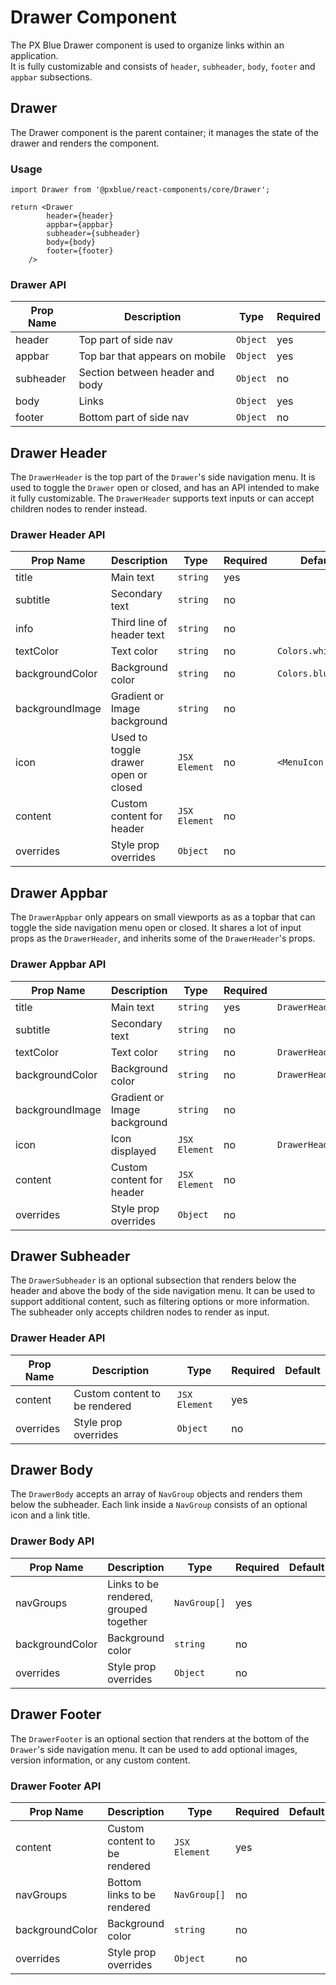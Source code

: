 # Drawer Component
The PX Blue Drawer component is used to organize links within an application.  
It is fully customizable and consists of `header`, `subheader`, `body`, `footer` and `appbar` subsections.


## Drawer
The Drawer component is the parent container; it manages the state of the drawer and renders the component.

### Usage
```
import Drawer from '@pxblue/react-components/core/Drawer';

return <Drawer
        header={header}
        appbar={appbar}
        subheader={subheader}
        body={body}
        footer={footer}
    />
```

### Drawer API
| Prop Name           | Description                             | Type       | Required |              
|---------------------|-----------------------------------------|------------|----------|
| header              | Top part of side nav                    | `Object`   | yes      |
| appbar              | Top bar that appears on mobile          | `Object`   | yes      |
| subheader           | Section between header and body         | `Object`   | no       |
| body                | Links                                   | `Object`   | yes      |
| footer              | Bottom part of side nav                 | `Object`   | no       |


## Drawer Header
The `DrawerHeader` is the top part of the `Drawer`'s side navigation menu.
It is used to toggle the `Drawer` open or closed, and has an API intended to make it fully customizable.
The `DrawerHeader` supports text inputs or can accept children nodes to render instead.


### Drawer Header API
| Prop Name       | Description                             | Type          | Required | Default            |
|-----------------|-----------------------------------------|---------------|----------|--------------------|
| title           |  Main text                              | `string`      | yes      |                    |   
| subtitle        | Secondary text                          | `string`      | no       |                    |
| info            | Third line of header text               | `string`      | no       |                    |
| textColor       | Text color                              | `string`      | no       | `Colors.white[50]` |
| backgroundColor | Background color                        | `string`      | no       | `Colors.blue[500]` |
| backgroundImage | Gradient or Image background            | `string`      | no       |                    |
| icon            | Used to toggle drawer open or closed    | `JSX Element` | no       | `<MenuIcon />`     | 
| content         | Custom content for header               | `JSX Element` | no       |                    |
| overrides       | Style prop overrides                    | `Object`      | no       |                    |

## Drawer Appbar
The `DrawerAppbar` only appears on small viewports as as a topbar that can toggle the side navigation menu open or closed.
It shares a lot of input props as the `DrawerHeader`, and inherits some of the `DrawerHeader`'s props.

### Drawer Appbar API
| Prop Name       | Description                          | Type          | Required | Default                        |
|-----------------|--------------------------------------|---------------|----------|--------------------------------|
| title           |  Main text                           | `string`      | yes      | `DrawerHeader.title`           |   
| subtitle        | Secondary text                       | `string`      | no       |                                |
| textColor       | Text color                           | `string`      | no       | `DrawerHeader.textColor`       |
| backgroundColor | Background color                     | `string`      | no       | `DrawerHeader.backgroundColor` |
| backgroundImage | Gradient or Image background         | `string`      | no       |                                |
| icon            | Icon displayed                       | `JSX Element` | no       | `DrawerHeader.icon`            |
| content         | Custom content for header            | `JSX Element` | no       |                                |
| overrides       | Style prop overrides                 | `Object`      | no       |                                |


## Drawer Subheader
The `DrawerSubheader` is an optional subsection that renders below the header and above the body of the side navigation menu.
It can be used to support additional content, such as filtering options or more information.
The subheader only accepts children nodes to render as input.


### Drawer Header API
| Prop Name       | Description                             | Type          | Required | Default |
|-----------------|-----------------------------------------|---------------|----------|---------|
| content         | Custom content to be rendered           | `JSX Element` | yes      |         |   
| overrides       | Style prop overrides                    | `Object`      | no       |         |


## Drawer Body
The `DrawerBody` accepts an array of `NavGroup` objects and renders them below the subheader.
Each link inside a `NavGroup` consists of an optional icon and a link title.


### Drawer Body API
| Prop Name       | Description                             | Type          | Required | Default |
|-----------------|-----------------------------------------|---------------|----------|---------|
| navGroups       | Links to be rendered, grouped together  | `NavGroup[]`  | yes      |         | 
| backgroundColor | Background color                        | `string`      | no       |         |   
| overrides       | Style prop overrides                    | `Object`      | no       |         |

## Drawer Footer
The `DrawerFooter` is an optional section that renders at the bottom of the `Drawer`'s side navigation menu.
It can be used to add optional images, version information, or any custom content.


### Drawer Footer API
| Prop Name       | Description                             | Type          | Required | Default |
|-----------------|-----------------------------------------|---------------|----------|---------|
| content         | Custom content to be rendered           | `JSX Element` | yes      |         |   
| navGroups       | Bottom links to be rendered             | `NavGroup[]`  | no       |         | 
| backgroundColor | Background color                        | `string`      | no       |         |   
| overrides       | Style prop overrides                    | `Object`      | no       |         |
